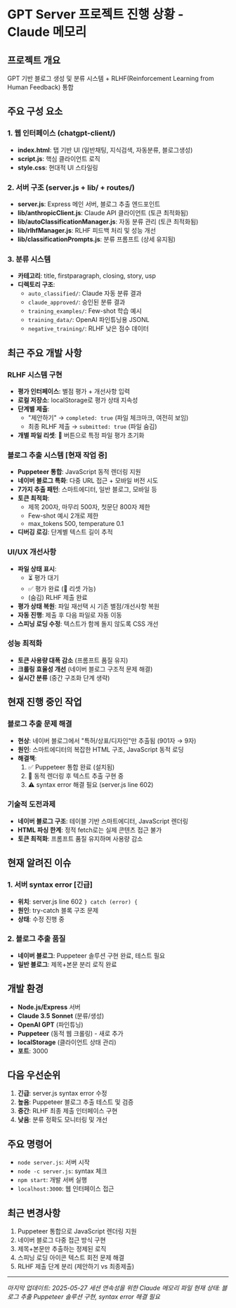 # GPT Server 프로젝트 진행 상황 - Claude 메모리

## 프로젝트 개요
GPT 기반 블로그 생성 및 분류 시스템 + RLHF(Reinforcement Learning from Human Feedback) 통합

## 주요 구성 요소

### 1. 웹 인터페이스 (chatgpt-client/)
- **index.html**: 탭 기반 UI (일반채팅, 지식검색, 자동분류, 블로그생성)
- **script.js**: 핵심 클라이언트 로직
- **style.css**: 현대적 UI 스타일링

### 2. 서버 구조 (server.js + lib/ + routes/)
- **server.js**: Express 메인 서버, 블로그 추출 엔드포인트
- **lib/anthropicClient.js**: Claude API 클라이언트 (토큰 최적화됨)
- **lib/autoClassificationManager.js**: 자동 분류 관리 (토큰 최적화됨)
- **lib/rlhfManager.js**: RLHF 피드백 처리 및 성능 개선
- **lib/classificationPrompts.js**: 분류 프롬프트 (상세 유지됨)

### 3. 분류 시스템
- **카테고리**: title, firstparagraph, closing, story, usp
- **디렉토리 구조**:
  - `auto_classified/`: Claude 자동 분류 결과
  - `claude_approved/`: 승인된 분류 결과
  - `training_examples/`: Few-shot 학습 예시
  - `training_data/`: OpenAI 파인튜닝용 JSONL
  - `negative_training/`: RLHF 낮은 점수 데이터

## 최근 주요 개발 사항

### RLHF 시스템 구현
- **평가 인터페이스**: 별점 평가 + 개선사항 입력
- **로컬 저장소**: localStorage로 평가 상태 지속성
- **단계별 제출**:
  - "제안하기" → `completed: true` (파일 체크마크, 여전히 보임)
  - 최종 RLHF 제출 → `submitted: true` (파일 숨김)
- **개별 파일 리셋**: 🔄 버튼으로 특정 파일 평가 초기화

### 블로그 추출 시스템 **[현재 작업 중]**
- **Puppeteer 통합**: JavaScript 동적 렌더링 지원
- **네이버 블로그 특화**: 다중 URL 접근 + 모바일 버전 시도
- **7가지 추출 패턴**: 스마트에디터, 일반 블로그, 모바일 등
- **토큰 최적화**: 
  - 제목 200자, 마무리 500자, 첫문단 800자 제한
  - Few-shot 예시 2개로 제한
  - max_tokens 500, temperature 0.1
- **디버깅 로깅**: 단계별 텍스트 길이 추적

### UI/UX 개선사항
- **파일 상태 표시**:
  - ⏳ 평가 대기
  - ✅ 평가 완료 (🔄 리셋 가능)
  - (숨김) RLHF 제출 완료
- **평가 상태 복원**: 파일 재선택 시 기존 별점/개선사항 복원
- **자동 진행**: 제출 후 다음 파일로 자동 이동
- **스피닝 로딩 수정**: 텍스트가 함께 돌지 않도록 CSS 개선

### 성능 최적화
- **토큰 사용량 대폭 감소** (프롬프트 품질 유지)
- **크롤링 효율성 개선** (네이버 블로그 구조적 문제 해결)
- **실시간 분류** (중간 구조화 단계 생략)

## 현재 진행 중인 작업

### 블로그 추출 문제 해결
- **현상**: 네이버 블로그에서 "특허/상표/디자인"만 추출됨 (901자 → 9자)
- **원인**: 스마트에디터의 복잡한 HTML 구조, JavaScript 동적 로딩
- **해결책**: 
  1. ✅ Puppeteer 통합 완료 (설치됨)
  2. 🔄 동적 렌더링 후 텍스트 추출 구현 중
  3. ⚠️ syntax error 해결 필요 (server.js line 602)

### 기술적 도전과제
- **네이버 블로그 구조**: 테이블 기반 스마트에디터, JavaScript 렌더링
- **HTML 파싱 한계**: 정적 fetch로는 실제 콘텐츠 접근 불가
- **토큰 최적화**: 프롬프트 품질 유지하며 사용량 감소

## 현재 알려진 이슈

### 1. 서버 syntax error **[긴급]**
- **위치**: server.js line 602 `} catch (error) {`
- **원인**: try-catch 블록 구조 문제
- **상태**: 수정 진행 중

### 2. 블로그 추출 품질
- **네이버 블로그**: Puppeteer 솔루션 구현 완료, 테스트 필요
- **일반 블로그**: 제목+본문 분리 로직 완료

## 개발 환경
- **Node.js/Express** 서버
- **Claude 3.5 Sonnet** (분류/생성)
- **OpenAI GPT** (파인튜닝)
- **Puppeteer** (동적 웹 크롤링) - 새로 추가
- **localStorage** (클라이언트 상태 관리)
- **포트**: 3000

## 다음 우선순위
1. **긴급**: server.js syntax error 수정
2. **높음**: Puppeteer 블로그 추출 테스트 및 검증
3. **중간**: RLHF 최종 제출 인터페이스 구현
4. **낮음**: 분류 정확도 모니터링 및 개선

## 주요 명령어
- `node server.js`: 서버 시작
- `node -c server.js`: syntax 체크
- `npm start`: 개발 서버 실행
- `localhost:3000`: 웹 인터페이스 접근

## 최근 변경사항
1. Puppeteer 통합으로 JavaScript 렌더링 지원
2. 네이버 블로그 다중 접근 방식 구현
3. 제목+본문만 추출하는 정제된 로직
4. 스피닝 로딩 아이콘 텍스트 회전 문제 해결
5. RLHF 제출 단계 분리 (제안하기 vs 최종제출)

---
*마지막 업데이트: 2025-05-27*
*세션 연속성을 위한 Claude 메모리 파일*
*현재 상태: 블로그 추출 Puppeteer 솔루션 구현, syntax error 해결 필요*